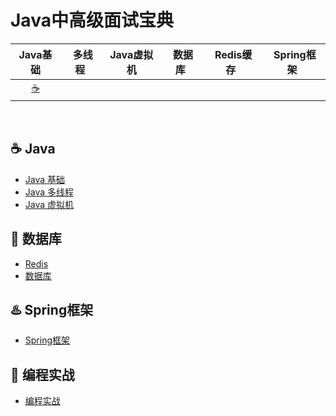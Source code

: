 # Java中高级面试宝典

| Java基础| &nbsp;多线程&nbsp; | Java虚拟机| &nbsp;数据库&nbsp; | &nbsp;Redis缓存&nbsp; |&nbsp;Spring框架&nbsp;|  
| :------: | :------: | :------: | :------: | :------: | :------: | 
| [:coffee:](#coffee-Java) |
<br>

## :coffee: Java

- [Java 基础](https://github.com/robert202003/Java-Notes/blob/master/docs/java.md)
- [Java 多线程](https://github.com/robert202003/Java-Notes/blob/master/docs/multithread.md)
- [Java 虚拟机](https://github.com/robert202003/Java-Notes/blob/master/docs/jvm.md)

## :floppy_disk: 数据库

- [Redis](https://github.com/robert202003/Java-Notes/blob/master/docs/redis.md)
- [数据库](https://github.com/robert202003/Java-Notes/blob/master/docs/database.md)

## :hotsprings: Spring框架

- [Spring框架](https://github.com/robert202003/Java-Notes/blob/master/docs/spring.md)

## :watermelon: 编程实战

- [编程实战](https://github.com/robert202003/Java-Notes/blob/master/docs/pratice.md)